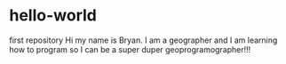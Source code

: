 # hello-world
first repository
Hi my name is Bryan.  I am a geographer and I am learning how to program so I can be a super duper geoprogramographer!!!
